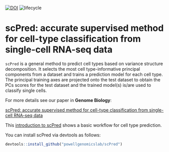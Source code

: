 [![DOI](https://zenodo.org/badge/206724827.svg)](https://zenodo.org/badge/latestdoi/206724827)
![lifecycle](https://img.shields.io/badge/lifecycle-maturing-blue.svg)

# scPred: accurate supervised method for cell-type classification from single-cell RNA-seq data


`scPred` is a general method to predict cell types based on variance structure decomposition.
It selects the most cell type-informative principal components from a dataset and trains a prediction model for each cell type. The principal training axes are projected onto the test dataset to obtain the PCs scores for the test dataset and the trained model(s) is/are used to classify single cells.

For more details see our paper in **Genome Biology**:

[scPred: accurate supervised method for cell-type classification from single-cell RNA-seq data](https://genomebiology.biomedcentral.com/articles/10.1186/s13059-019-1862-5)

This [introduction to scPred](https://joseah.github.io/post/introduction-to-scpred/) shows a basic workflow for cell type prediction.

You can install scPred via devtools as follows:

```r
devtools::install_github("powellgenomicslab/scPred")
```
